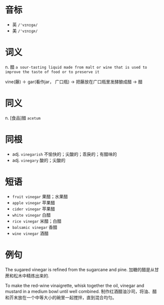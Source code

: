 # 音标

- 英 `/'vɪnɪgə/`
- 美 `/'vɪnɪɡɚ/`

# 词义

n. 醋
`a sour-tasting liquid made from malt or wine that is used to improve the taste of food or to preserve it`



vine(藤) ＋ gar(看作jar， 广口瓶) → 把藤放在广口瓶里发酵酿成醋 → 醋

# 同义

n. [食品]醋
`acetum`

# 同根

- adj. `vinegarish` 不愉快的；尖酸的；乖戾的；有醋味的
- adj. `vinegary` 酸的；尖酸的

# 短语

- `fruit vinegar` 果醋；水果醋
- `apple vinegar` 苹果醋
- `cider vinegar` 苹果醋
- `white vinegar` 白醋
- `rice vinegar` 米醋；白醋
- `balsamic vinegar` 香醋
- `wine vinegar` 酒醋

# 例句

The  sugared  vinegar is  refined from the sugarcane and  pine.
加糖的醋是从甘蔗和松木中精炼出来的.

To make the red-wine vinaigrette, whisk together the oil, vinegar and mustard in a medium bowl until well combined.
制作红酒醋油沙司，将油、醋和芥末放在一个中等大小的碗里一起搅拌，直到混合均匀。



